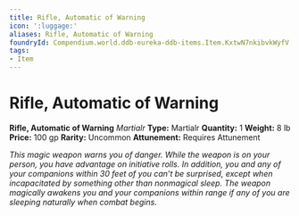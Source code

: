 ```yaml
---
title: Rifle, Automatic of Warning
icon: ':luggage:'
aliases: Rifle, Automatic of Warning
foundryId: Compendium.world.ddb-eureka-ddb-items.Item.KxtwN7nkibvkWyfV
tags:
- Item
---
```


# Rifle, Automatic of Warning

**Rifle, Automatic of Warning**
_Martialr_
**Type:** Martialr
**Quantity:** 1
**Weight:** 8 lb
**Price:** 100 gp
**Rarity:** Uncommon
**Attunement:** Requires Attunement

*This magic weapon warns you of danger. While the weapon is on your person, you have advantage on initiative rolls. In addition, you and any of your companions within 30 feet of you can’t be surprised, except when incapacitated by something other than nonmagical sleep. The weapon magically awakens you and your companions within range if any of you are sleeping naturally when comb<span class="No-Break">at begins.</span>*